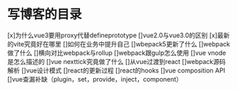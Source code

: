 # 写博客的目录

[x]为什么vue3要用proxy代替defineprototype
[]vue2.0与vue3.0的区别
[x]最新的vite究竟好在哪里
[]如何在业务中提升自己
[]wbepack5更新了什么
[]webpack做了什么
[]横向对比webpack与rollup
[]webpack跟gulp怎么使用
[]vue vnode是怎么描述的
[]vue nexttick究竟做了什么
[]从vue过渡到react
[]webpack源码解析
[]vue设计模式
[]react的更新过程
[]react的hooks
[]vue composition API
[]vue查漏补缺（plugin，set，provide，inject，component）
